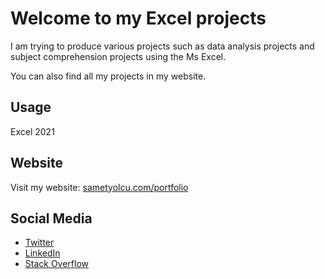 # Welcome to my Excel projects

I am trying to produce various projects such as data analysis projects and subject comprehension projects using the Ms Excel.

You can also find all my projects in my website.

## Usage

Excel 2021

## Website

Visit my website: [sametyolcu.com/portfolio](https://www.sametyolcu.com/portfolio)

## Social Media

- [Twitter](https://twitter.com/sametylcu)
- [LinkedIn](https://www.linkedin.com/in/samet-yolcu)
- [Stack Overflow](https://stackoverflow.com/users/23614045/samet-yolcu)




